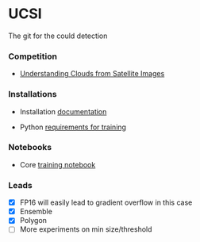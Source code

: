 # UCSI
The git for the could detection

### Competition
* [Understanding Clouds from Satellite Images](https://www.kaggle.com/c/understanding_cloud_organization)


### Installations

* Installation [documentation](doc/INSTALL.md)

* Python [requirements for training](requirements.txt)

### Notebooks

* Core [training notebook](ref_b5.ipynb)


### Leads
* [x] FP16 will easily lead to gradient overflow in this case
* [x] Ensemble
* [x] Polygon
* [ ] More experiments on min size/threshold